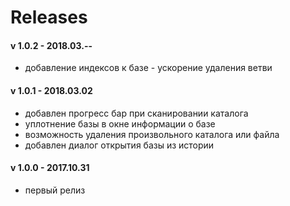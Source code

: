 # Releases


#### v 1.0.2 - 2018.03.--

- добавление индексов к базе - ускорение удаления ветви


#### v 1.0.1 - 2018.03.02

- добавлен прогресс бар при сканировании каталога
- уплотнение базы в окне информации о базе
- возможность удаления произвольного каталога или файла
- добавлен диалог открытия базы из истории


#### v 1.0.0 - 2017.10.31

- первый релиз